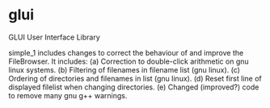 glui
====

GLUI User Interface Library

simple_1 includes changes to correct the behaviour of and improve the FileBrowser.
It includes:
(a)  Correction to double-click arithmetic on gnu linux systems.
(b)  Filtering of filenames in filename list (gnu linux).
(c)  Ordering of directories and filenames in list (gnu linux).
(d)  Reset first line of displayed filelist when changing directories.
(e)  Changed (improved?) code to remove many gnu g++ warnings.
